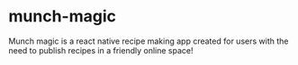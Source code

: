 # munch-magic
Munch magic is a react native recipe making app created for users with the need to publish recipes in a friendly online space!

